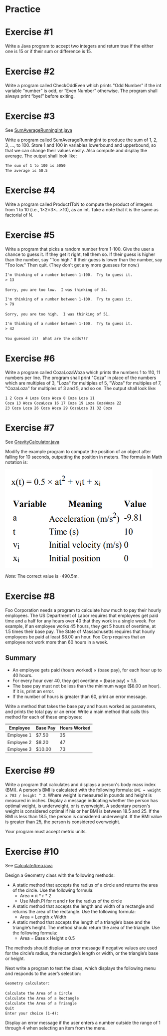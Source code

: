 # Practice

# Exercise #1 

Write a Java program to accept two integers and return true if the either one is 15 or if their sum or difference is 15.

# Exercise #2

Write a program called CheckOddEven which prints "Odd Number" if the int variable “number” is odd, or “Even Number” otherwise. The program shall always print “bye!” before exiting.

# Exercise #3 

See [SumAverageRunningInt.java](./SumAverageRunningInt.java)

Write a program called SumAverageRunningInt to produce the sum of 1, 2, 3, ..., to 100. Store 1 and 100 in variables lowerbound and upperbound, so that we can change their values easily. Also compute and display the average. The output shall look like:

```
The sum of 1 to 100 is 5050
The average is 50.5
```

# Exercise #4

Write a program called Product1ToN to compute the product of integers from 1 to 10 (i.e., 1×2×3×...×10), as an int. Take a note that it is the same as factorial of N.

# Exercise #5

Write a program that picks a random number from 1-100. Give the user a chance to guess it. If they get it right, tell them so. If their guess is higher than the number, say "Too high." If their guess is lower than the number, say "Too low." Then quit. (They don't get any more guesses for now.)

```
I'm thinking of a number between 1-100.  Try to guess it.
> 13

Sorry, you are too low.  I was thinking of 34.
```

```
I'm thinking of a number between 1-100.  Try to guess it.
> 79

Sorry, you are too high.  I was thinking of 51.
```

```
I'm thinking of a number between 1-100.  Try to guess it.
> 42

You guessed it!  What are the odds?!?
```

# Exercise #6

Write a program called CozaLozaWoza which prints the numbers 1 to 110, 11 numbers per line. The program shall print "Coza" in place of the numbers which are multiples of 3, "Loza" for multiples of 5, "Woza" for multiples of 7, "CozaLoza" for multiples of 3 and 5, and so on. The output shall look like:

```
1 2 Coza 4 Loza Coza Woza 8 Coza Loza 11 
Coza 13 Woza CozaLoza 16 17 Coza 19 Loza CozaWoza 22 
23 Coza Loza 26 Coza Woza 29 CozaLoza 31 32 Coza
```

# Exercise #7

See [GravityCalculator.java](./GravityCalculator.java)

Modify the example program to compute the position of an object after falling for 10 seconds, outputting the position in
meters. The formula in Math notation is:

![Gravity formula](./gravity-formula.png)

*Note:* The correct value is -490.5m.

# Exercise #8

Foo Corporation needs a program to calculate how much to pay their hourly employees. The US Department of Labor
requires that employees get paid time and a half for any hours over 40 that they work in a single week. For example, if an
employee works 45 hours, they get 5 hours of overtime, at 1.5 times their base pay. The State of Massachusetts requires
that hourly employees be paid at least $8.00 an hour. Foo Corp requires that an employee not work more than 60 hours in
a week. 

## Summary

 - An employee gets paid (hours worked) × (base pay), for each hour up to 40 hours.
 - For every hour over 40, they get overtime = (base pay) × 1.5.
 - The base pay must not be less than the minimum wage ($8.00 an hour). If it is, print an error.
 - If the number of hours is greater than 60, print an error message.

Write a method that takes the base pay and hours worked as parameters, and prints the total pay or an error. Write a main
method that calls this method for each of these employees:

| Employee | Base Pay | Hours Worked |
| --- | --- | --- |
| Employee 1 | $7.50 | 35 |
| Employee 2 | $8.20 | 47 |
| Employee 3 | $10.00 | 73 |

# Exercise #9

Write a program that calculates and displays a person's body mass index (BMI). A person's BMI is calculated with the following formula: ```BMI = weight x 703 / height ^ 2```. Where weight is measured in pounds and height is measured in inches. Display a message indicating whether the person has optimal weight, is underweight, or is overweight. A sedentary person's weight is considered optimal if his or her BMI is between 18.5 and 25. If the BMI is less than 18.5, the person is considered underweight. If the BMI value is greater than 25, the person is considered overweight.

Your program must accept metric units.

# Exercise #10

See [CalculateArea.java](./CalculateArea.java)

Design a Geometry class with the following methods:

- A static method that accepts the radius of a circle and returns the area of the circle. Use the following formula:
  - Area = π * r * 2
  - Use Math.PI for π and r for the radius of the circle
- A static method that accepts the length and width of a rectangle and returns the area of the rectangle. Use the following formula:
  - Area = Length x Width
- A static method that accepts the length of a triangle’s base and the triangle’s height. The method should return the area of the triangle. Use the following formula:
  - Area = Base x Height x 0.5
  
The methods should display an error message if negative values are used for the circle’s radius, the rectangle’s length or width, or the triangle’s base or height.

Next write a program to test the class, which displays the following menu and responds to the user’s selection:

```
Geometry calculator:

Calculate the Area of a Circle
Calculate the Area of a Rectangle
Calculate the Area of a Triangle
Quit
Enter your choice (1-4):
```

Display an error message if the user enters a number outside the range of 1 through 4 when selecting an item from the menu.